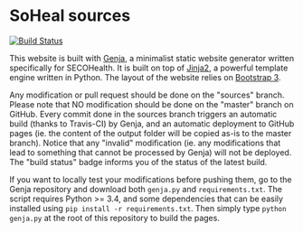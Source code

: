 # SoHeal sources

[![Build Status](https://travis-ci.org/soheal/soheal.github.io.svg?branch=sources)](https://travis-ci.org/soheal/soheal.github.io)

This website is built with [Genja](https://github.com/AlexandreDecan/Genja), a minimalist static website generator written specifically for SECOHealth. It is built on top of [Jinja2](https://jinja.pocoo.org/docs/latest/), a powerful template engine written in Python. The layout of the website relies on [Bootstrap 3](https://getbootstrap.com/docs/3.3/). 

Any modification or pull request should be done on the "sources" branch. Please note that NO modification should be done on the "master" branch on GitHub. Every commit done in the sources branch triggers an automatic build (thanks to Travis-CI) by Genja, and an automatic deployment to GitHub pages (ie. the content of the output folder will be copied as-is to the master branch). Notice that any "invalid" modification (ie. any modifications that lead to something that cannot be processed by Genja) will not be deployed. The "build status" badge informs you of the status of the latest build. 

If you want to locally test your modifications before pushing them, go to the Genja repository and download both ``genja.py`` and ``requirements.txt``. The script requires Python >= 3.4, and some dependencies that can be easily installed using ``pip install -r requirements.txt``. Then simply type ``python genja.py`` at the root of this repository to build the pages. 
